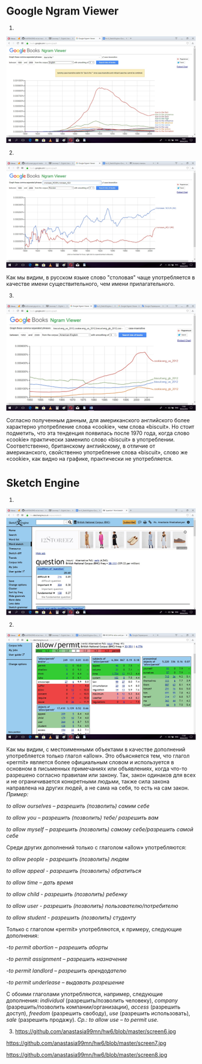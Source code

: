 # Google Ngram Viewer

1. 

![](https://github.com/anastasia99mn/hw6/blob/master/screen.jpg)


2. 

![](https://github.com/anastasia99mn/hw6/blob/master/screen2.jpg)

Как мы видим, в русском языке слово "столовая" чаще употребляется в качестве имени существительного, чем имени прилагательного.


3. 

![](https://github.com/anastasia99mn/hw6/blob/master/screen3.jpg)

Согласно полученным данным, для американского английского более характерно употребление слова «cookie», чем слова «biscuit». Но стоит подметить, что эта тенденция появилась после 1970 года, когда слово «cookie» практически заменило слово «biscuit» в употреблении. Соответственно, британскому английскому, в отличие от американского, свойственно употребление слова «biscuit», слово же «cookie», как видно на графике, практически не употребляется.


# Sketch Engine

1. 

![](https://github.com/anastasia99mn/hw6/blob/master/screen4.jpg)


2. 

![](https://github.com/anastasia99mn/hw6/blob/master/screen5.jpg)

Как мы видим, с местоименными объектами в качестве дополнений употребляется только глагол «allow». Это объясняется тем, что глагол «permit» является более официальным словом и используется в основном в письменных примечаниях или объявлениях, когда что-то разрешено согласно правилам или закону. Так, закон одинаков для всех и не ограничивается конкретными людьми, также сила закона направлена на других людей, а не сама на себя, то есть на сам закон. *Пример:* 


*to allow ourselves – разрешить (позволить) самим себе*
                
*to allow you – разрешить (позволить) тебе/ разрешить вам*

*to allow myself – разрешить (позволить) самому себе/разрешить самой себе*


Среди других дополнений только с глаголом «allow» употребляются:

*to allow people	- разрешить (позволить) людям*

*to allow appeal	- разрешить (позволить) обратиться*

*to allow time – дать время*

*to allow child - разрешить (позволить) ребенку*

*to allow user - разрешить (позволить) пользователю/потребителю*

*to allow student - разрешить (позволить) студенту*

Только с глаголом «permit» употребляются, к примеру, следующие дополнения:

*-to permit abortion – разрешить аборты*

*-to permit assignment – разрешить назначение*

*-to permit landlord – разрешить арендодателю*

*-to permit underlease – выдавать разрешение*

С обоими глаголами употребляются, например, следующие дополнения: *individual* (разрешить/позволить человеку), *company* (разрешить/позволить компании/организации), *access* (разрешить доступ), *freedom* (разрешить свободу), *use* (разрешить использовать), *sale* (разрешить продажу). *Ср.: to allow use – to permit use.*


3. https://github.com/anastasia99mn/hw6/blob/master/screen6.jpg

https://github.com/anastasia99mn/hw6/blob/master/screen7.jpg

https://github.com/anastasia99mn/hw6/blob/master/screen8.jpg



